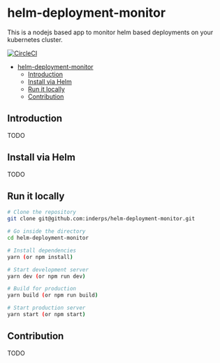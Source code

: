 # helm-deployment-monitor

This is a nodejs based app to monitor helm based deployments on your kubernetes cluster.

[![CircleCI](https://circleci.com/gh/inderps/helm-deployment-monitor.svg?style=svg)](https://circleci.com/gh/inderps/helm-deployment-monitor)

- [helm-deployment-monitor](#helm-deployment-monitor)
  - [Introduction](#introduction)
  - [Install via Helm](#install-via-helm)
  - [Run it locally](#run-it-locally)
  - [Contribution](#contribution)

## Introduction

TODO

## Install via Helm

TODO

## Run it locally

```bash
# Clone the repository
git clone git@github.com:inderps/helm-deployment-monitor.git

# Go inside the directory
cd helm-deployment-monitor

# Install dependencies
yarn (or npm install)

# Start development server
yarn dev (or npm run dev)

# Build for production
yarn build (or npm run build)

# Start production server
yarn start (or npm start)
```

## Contribution

TODO
